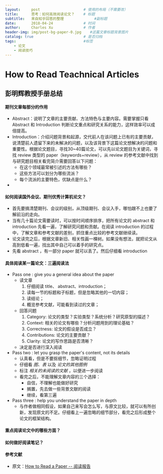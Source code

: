 ```yaml
---
layout:     post                    # 使用的布局（不需要改）
title:      思考：如何高效阅读论文？    # 标题 
subtitle:   来自知乎回答的整理			   #副标题
date:       2018-04-24              # 时间
author:     Charles Xu              # 作者
header-img: img/post-bg-paper-0.jpg    #这篇文章标题背景图片
catalog: true                       # 是否归档
tags:                               #标签
    - 论文
    - 阅读技巧
---
```

#  How to Read Teachnical Articles
##  彭明辉教授手册总结
####  期刊文章每部分的作用
- Abstract：说明了文章的主要贡献、方法特色与主要内容。需要掌握只看 Abstract 和 Introduction 判断论文重点和研究关系的能力，这样效率可以成倍提高。
- Introduction：介绍问题背景和起源，交代前人在该问题上已有的主要贡献，说清楚前人遗留下来的未解决的问题，以及该背景下这篇论文想解决的问题和重要性。根据论文题目，寻找30~40篇论文，可以先以论文题目为关键词，寻找 review 类型的 paper（keywords+review），从 review 的参考文献中找到与研究题目相关看完简介需要回答以下问题：
	- 在这个领域最常被引述的方法有哪些？
	- 这些方法可以划分为哪些流派？
	- 每个流派的主要特色，优缺点是什么？
- 

####  如何阅读国外会议、期刊优秀计算机论文？
- 首先要搞清楚期刊、会议的级别，从顶级期刊、会议入手，哪怕跟不上也要了解前沿的走向。
- 当有几十篇论文需要读时，可以按时间顺序排序，把所有论文的 abstract 和 introduction 先看一遍，了解研究问题和贡献。在阅读 introduction 的过程中，了解文章和参考文献的差别，抓住重点比较的参考文献继续读。
- 论文读完之后，根据文章新旧、相关性画一棵树。如果没有想法，就把论文从高到低看一遍，找出其中自己可以着手的研究点。
- 先看 abstract ，有一部分 paper 就可以丢了。然后仔细看 introduction 

####  具体阅读某一篇论文：三遍阅读法
- Pass one : give you a general idea about the paper
	- 读文章
		1. 仔细阅读 title、 abstract、introduction；
		2. 读每一节的标题和子标题，但是忽略其他的一切内容；
		3. 读结论；
		4. 概览参考文献，可能看到读过的文章；
	- 回答问题
		1. Category: 论文的类型？实验类型？系统分析？研究原型的描述？
		2. Context: 相关的论文有哪些？分析问题用到的理论基础？
		3. Correctness: 论文的假设是否成立？
		4. Contributions: 论文的主要贡献？
		5. Clarity: 论文的写作思路是否清晰？
	- 决定是否进行深入阅读
- Pass two : let you grasp the paper's content, not its details
	- 认真看，但是不要抠细节，忽略证明过程
	- 仔细看 *图、表* 以及 *论文的其他图例*
	- 标注 *相关的未阅读的文献* ，以便进一步阅读
	- 看完之后，不能理解文章内容的三个选择：
		- 自信，不理解也能做好研究
		- 搁置，先去做一些背景文献的阅读
		- 继续，看第三遍
- Pass three : help you understand the paper in depth
	- 与作者做相同假设，如果自己来写会怎么写，与原文比较，就可以有所创新，发现原文的不足。仔细看上一遍忽略的细节部分，看完之后形成整个论文的框架结构。


####  重点阅读论文中的哪些方面？

####  如何做好阅读笔记？

####  参考文献
- 原文：[How to Read a Paper -- 阅读报告](https://blog.csdn.net/rs_network/article/details/8520297)

